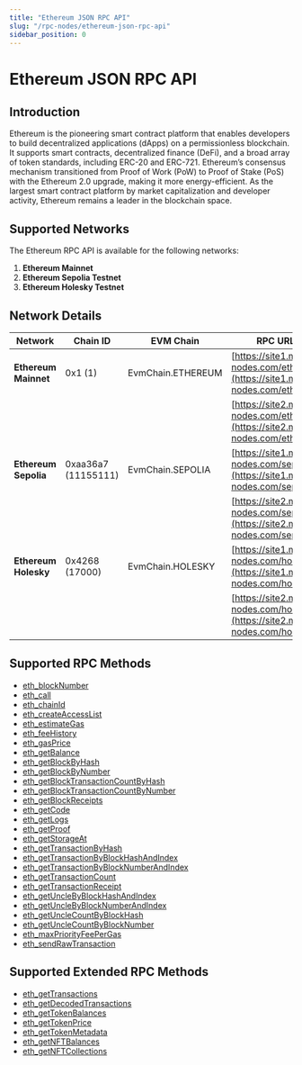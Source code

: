```yaml
---
title: "Ethereum JSON RPC API"
slug: "/rpc-nodes/ethereum-json-rpc-api"
sidebar_position: 0
---
```


# Ethereum JSON RPC API

## Introduction

Ethereum is the pioneering smart contract platform that enables developers to build decentralized applications (dApps) on a permissionless blockchain. It supports smart contracts, decentralized finance (DeFi), and a broad array of token standards, including ERC-20 and ERC-721. Ethereum’s consensus mechanism transitioned from Proof of Work (PoW) to Proof of Stake (PoS) with the Ethereum 2.0 upgrade, making it more energy-efficient. As the largest smart contract platform by market capitalization and developer activity, Ethereum remains a leader in the blockchain space.

## Supported Networks

The Ethereum RPC API is available for the following networks:

1. **Ethereum Mainnet**
2. **Ethereum Sepolia Testnet**
3. **Ethereum Holesky Testnet**

## Network Details

| Network              | Chain ID            | EVM Chain         | RPC URLs                                                                             |
| -------------------- | ------------------- | ----------------- | ------------------------------------------------------------------------------------ |
| **Ethereum Mainnet** | 0x1 (1)             | EvmChain.ETHEREUM | [https://site1.moralis-nodes.com/eth/](https://site1.moralis-nodes.com/eth/)         |
|                      |                     |                   | [https://site2.moralis-nodes.com/eth/](https://site2.moralis-nodes.com/eth/)         |
| **Ethereum Sepolia** | 0xaa36a7 (11155111) | EvmChain.SEPOLIA  | [https://site1.moralis-nodes.com/sepolia/](https://site1.moralis-nodes.com/sepolia/) |
|                      |                     |                   | [https://site2.moralis-nodes.com/sepolia/](https://site2.moralis-nodes.com/sepolia/) |
| **Ethereum Holesky** | 0x4268 (17000)      | EvmChain.HOLESKY  | [https://site1.moralis-nodes.com/holesky/](https://site1.moralis-nodes.com/holesky/) |
|                      |                     |                   | [https://site2.moralis-nodes.com/holesky/](https://site2.moralis-nodes.com/holesky/) |

## Supported RPC Methods

<ul>
  <li>
    <a href="/rpc-nodes/reference/eth_blockNumber">eth_blockNumber</a>
  </li>
  <li>
    <a href="/rpc-nodes/reference/eth_call">eth_call</a>
  </li>
  <li>
    <a href="/rpc-nodes/reference/eth_chainId">eth_chainId</a>
  </li>
  <li>
    <a href="/rpc-nodes/reference/eth_createAccessList">eth_createAccessList</a>
  </li>
  <li>
    <a href="/rpc-nodes/reference/eth_estimateGas">eth_estimateGas</a>
  </li>
  <li>
    <a href="/rpc-nodes/reference/eth_feeHistory">eth_feeHistory</a>
  </li>
  <li>
    <a href="/rpc-nodes/reference/eth_gasPrice">eth_gasPrice</a>
  </li>
  <li>
    <a href="/rpc-nodes/reference/eth_getBalance">eth_getBalance</a>
  </li>
  <li>
    <a href="/rpc-nodes/reference/eth_getBlockByHash">eth_getBlockByHash</a>
  </li>
  <li>
    <a href="/rpc-nodes/reference/eth_getBlockByNumber">eth_getBlockByNumber</a>
  </li>
  <li>
    <a href="/rpc-nodes/reference/eth_getBlockTransactionCountByHash">eth_getBlockTransactionCountByHash</a>
  </li>
  <li>
    <a href="/rpc-nodes/reference/eth_getBlockTransactionCountByNumber">eth_getBlockTransactionCountByNumber</a>
  </li>
  <li>
    <a href="/rpc-nodes/reference/eth_getBlockReceipts">eth_getBlockReceipts</a>
  </li>
  <li>
    <a href="/rpc-nodes/reference/eth_getCode">eth_getCode</a>
  </li>
  <li>
    <a href="/rpc-nodes/reference/eth_getLogs">eth_getLogs</a>
  </li>
  <li>
    <a href="/rpc-nodes/reference/eth_getProof">eth_getProof</a>
  </li>
  <li>
    <a href="/rpc-nodes/reference/eth_getStorageAt">eth_getStorageAt</a>
  </li>
  <li>
    <a href="/rpc-nodes/reference/eth_getTransactionByHash">eth_getTransactionByHash</a>
  </li>
  <li>
    <a href="/rpc-nodes/reference/eth_getTransactionByBlockHashAndIndex">eth_getTransactionByBlockHashAndIndex</a>
  </li>
  <li>
    <a href="/rpc-nodes/reference/eth_getTransactionByBlockNumberAndIndex">eth_getTransactionByBlockNumberAndIndex</a>
  </li>
  <li>
    <a href="/rpc-nodes/reference/eth_getTransactionCount">eth_getTransactionCount</a>
  </li>
  <li>
    <a href="/rpc-nodes/reference/eth_getTransactionReceipt">eth_getTransactionReceipt</a>
  </li>
  <li>
    <a href="/rpc-nodes/reference/eth_getUncleByBlockHashAndIndex">eth_getUncleByBlockHashAndIndex</a>
  </li>
  <li>
    <a href="/rpc-nodes/reference/eth_getUncleByBlockNumberAndIndex">eth_getUncleByBlockNumberAndIndex</a>
  </li>
  <li>
    <a href="/rpc-nodes/reference/eth_getUncleCountByBlockHash">eth_getUncleCountByBlockHash</a>
  </li>
  <li>
    <a href="/rpc-nodes/reference/eth_getUncleCountByBlockNumber">eth_getUncleCountByBlockNumber</a>
  </li>
  <li>
    <a href="/rpc-nodes/reference/eth_maxPriorityFeePerGas">eth_maxPriorityFeePerGas</a>
  </li>
  <li>
    <a href="/rpc-nodes/reference/eth_sendRawTransaction">eth_sendRawTransaction</a>
  </li>
</ul>

## Supported Extended RPC Methods

<ul>
  <li>
    <a href="/rpc-nodes/reference/extended-rpc/eth_getTransactions">eth_getTransactions</a>
  </li>
  <li>
    <a href="/rpc-nodes/reference/extended-rpc/eth_getDecodedTransactions">eth_getDecodedTransactions</a>
  </li>
  <li>
    <a href="/rpc-nodes/reference/extended-rpc/eth_getTokenBalances">eth_getTokenBalances</a>
  </li>
  <li>
    <a href="/rpc-nodes/reference/extended-rpc/eth_getTokenPrice">eth_getTokenPrice</a>
  </li>
  <li>
    <a href="/rpc-nodes/reference/extended-rpc/eth_getTokenMetadata">eth_getTokenMetadata</a>
  </li>
  <li>
    <a href="/rpc-nodes/reference/extended-rpc/eth_getNFTBalances">eth_getNFTBalances</a>
  </li>
  <li>
    <a href="/rpc-nodes/reference/extended-rpc/eth_getNFTCollections">eth_getNFTCollections</a>
  </li>
</ul>
